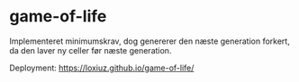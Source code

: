 # game-of-life

Implementeret minimumskrav, dog genererer den næste generation forkert, da den laver ny celler før næste generation.

Deployment: https://loxiuz.github.io/game-of-life/

